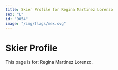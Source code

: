 ```yaml
---
title: Skier Profile for Regina Martinez Lorenzo
sex: "L"
id: "9054"
image: "/img/flags/mex.svg" 
---
```


# Skier Profile

This page is for: Regina Martinez Lorenzo.
    